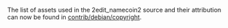 The list of assets used in the 2edit_namecoin2 source and their attribution can now be found in [contrib/debian/copyright](../contrib/debian/copyright).
